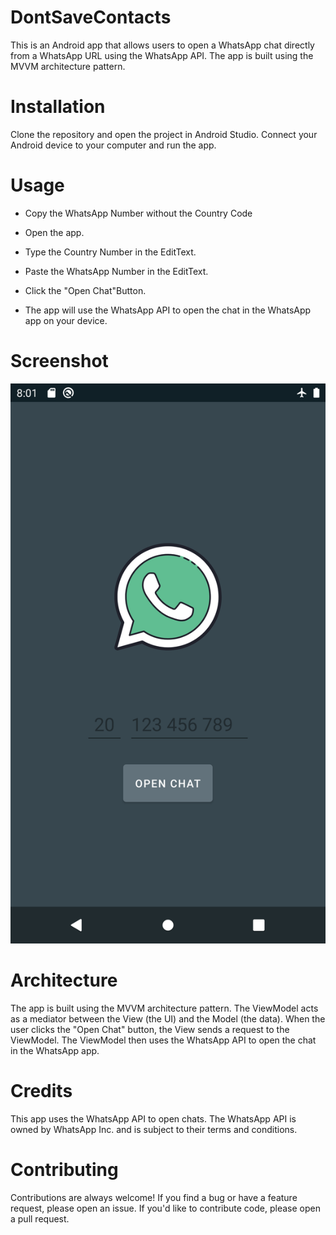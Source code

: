 # DontSaveContacts

This is an Android app that allows users to open a WhatsApp chat directly from a WhatsApp URL using the WhatsApp API. The app is built using the MVVM architecture pattern.

# Installation

Clone the repository and open the project in Android Studio. Connect your Android device to your computer and run the app.

# Usage

- Copy the WhatsApp Number without the Country Code

- Open the app.

- Type the Country Number in the EditText.
- Paste the WhatsApp Number in the EditText.

- Click the "Open Chat"Button.

- The app will use the WhatsApp API to open the chat in the WhatsApp app on your device.

# Screenshot

!["Screenshot"](./Screenshot.png)

# Architecture

The app is built using the MVVM architecture pattern. The ViewModel acts as a mediator between the View (the UI) and the Model (the data). When the user clicks the "Open Chat" button, the View sends a request to the ViewModel. The ViewModel then uses the WhatsApp API to open the chat in the WhatsApp app.

# Credits

This app uses the WhatsApp API to open chats. The WhatsApp API is owned by WhatsApp Inc. and is subject to their terms and conditions.

# Contributing

Contributions are always welcome! If you find a bug or have a feature request, please open an issue. If you'd like to contribute code, please open a pull request.
